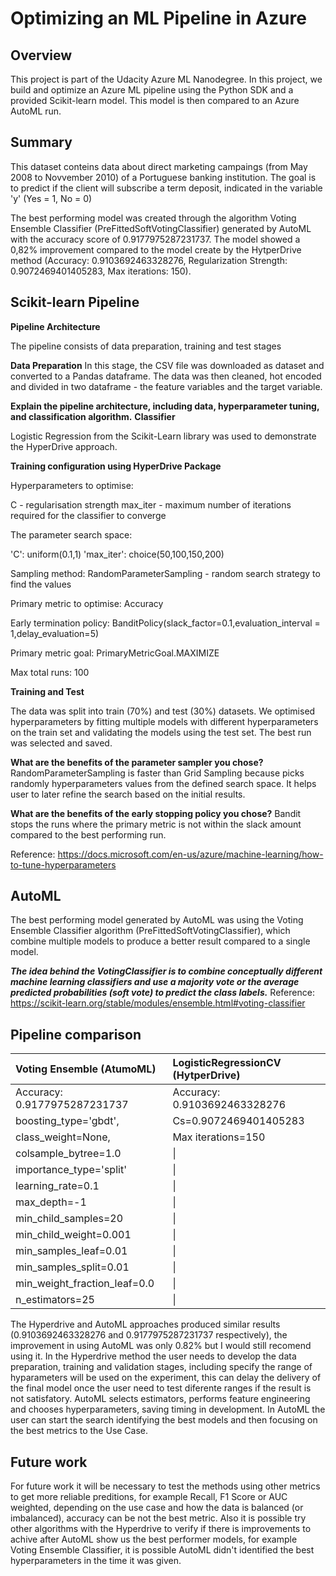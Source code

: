 # Optimizing an ML Pipeline in Azure

## Overview
This project is part of the Udacity Azure ML Nanodegree.
In this project, we build and optimize an Azure ML pipeline using the Python SDK and a provided Scikit-learn model.
This model is then compared to an Azure AutoML run.

## Summary

This dataset conteins data about direct marketing campaings (from May 2008 to Novvember 2010) of a Portuguese banking institution. The goal is to predict if the client will subscribe a term deposit, indicated in the variable 'y' (Yes = 1, No = 0)

The best performing model was created through the algorithm Voting Ensemble Classifier (PreFittedSoftVotingClassifier) generated by AutoML with the accuracy score of 0.9177975287231737. The model showed a 0,82% improvement compared to the model create by the HytperDrive method (Accuracy: 0.9103692463328276, Regularization Strength: 0.9072469401405283, Max iterations: 150).


## Scikit-learn Pipeline

**Pipeline Architecture**

The pipeline consists of data preparation, training and test stages

**Data Preparation**
In this stage, the CSV file was downloaded as dataset and converted to a Pandas dataframe. The data was then cleaned, hot encoded and divided in two dataframe - the feature variables and the target variable.

**Explain the pipeline architecture, including data, hyperparameter tuning, and classification algorithm.**
**Classifier**

Logistic Regression from the Scikit-Learn library was used to demonstrate the HyperDrive approach.

**Training configuration using HyperDrive Package**

Hyperparameters to optimise:

C - regularisation strength
max_iter - maximum number of iterations required for the classifier to converge

The parameter search space:

'C': uniform(0.1,1)
'max_iter': choice(50,100,150,200)

Sampling method: RandomParameterSampling - random search strategy to find the values

Primary metric to optimise: Accuracy

Early termination policy: BanditPolicy(slack_factor=0.1,evaluation_interval = 1,delay_evaluation=5)

Primary metric goal: PrimaryMetricGoal.MAXIMIZE

Max total runs: 100

**Training and Test**

The data was split into train (70%) and test (30%) datasets. We optimised hyperparameters by fitting multiple models with different hyperparameters on the train set and validating the models using the test set. The best run was selected and saved.

**What are the benefits of the parameter sampler you chose?**
RandomParameterSampling is faster than Grid Sampling because picks randomly hyperparameters values from the defined search space. It helps user to later refine the search based on the initial results.

**What are the benefits of the early stopping policy you chose?**
Bandit stops the runs where the primary metric is not within the slack amount compared to the best performing run.

Reference: https://docs.microsoft.com/en-us/azure/machine-learning/how-to-tune-hyperparameters

## AutoML

The best performing model generated by AutoML was using the Voting Ensemble Classifier algorithm (PreFittedSoftVotingClassifier), which combine multiple models to produce a better result compared to a single model.
 
 ***The idea behind the VotingClassifier is to combine conceptually different machine learning classifiers and use a majority vote or the average predicted probabilities (soft vote) to predict the class labels.***
 Reference: https://scikit-learn.org/stable/modules/ensemble.html#voting-classifier

## Pipeline comparison
Voting Ensemble (AtumoML)    |LogisticRegressionCV (HytperDrive)                                                                 
|:------------------ | :-----------------------------------------------------------------------------------
| Accuracy: 0.9177975287231737  | Accuracy: 0.9103692463328276 |
| boosting_type='gbdt', | Cs=0.9072469401405283|
| class_weight=None, | Max iterations=150|
| colsample_bytree=1.0 |\|
| importance_type='split' |\|
| learning_rate=0.1 |\|
| max_depth=-1 |\|
| min_child_samples=20 |\|
| min_child_weight=0.001 |\|
| min_samples_leaf=0.01 |\|
| min_samples_split=0.01 |\|
| min_weight_fraction_leaf=0.0 |\|
| n_estimators=25 |\|

The Hyperdrive and AutoML approaches produced similar results (0.9103692463328276 and 0.9177975287231737 respectively), the improvement in using AutoML was only 0.82% but I would still recomend using it. In the Hyperdrive method the user needs to develop the data preparation, training and validation stages, including specify the range of hyparameters will be used on the experiment, this can delay the delivery of the final model once the user need to test diferente ranges if the result is not satisfatory. AutoML selects estimators, performs feature engineering and chooses hyperparameters, saving timing in development.
In AutoML the user can start the search identifying the best models and then focusing on the best metrics to the Use Case.


## Future work
For future work it will be necessary to test the methods using other metrics to get more reliable preditions, for example Recall, F1 Score or AUC weighted, depending on the use case and how the data is balanced (or imbalanced), accuracy can be not the best metric. 
Also it is possible try other algorithms with the Hyperdrive to verify if there is improvements to achive after AutoML show us the best performer models, for example Voting Ensemble Classifier, it is possible AutoML didn't identified the best hyperparameters in the time it was given.
